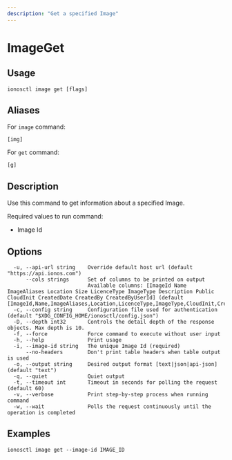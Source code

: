 ```yaml
---
description: "Get a specified Image"
---
```


# ImageGet

## Usage

```text
ionosctl image get [flags]
```

## Aliases

For `image` command:

```text
[img]
```

For `get` command:

```text
[g]
```

## Description

Use this command to get information about a specified Image.

Required values to run command:

* Image Id

## Options

```text
  -u, --api-url string    Override default host url (default "https://api.ionos.com")
      --cols strings      Set of columns to be printed on output 
                          Available columns: [ImageId Name ImageAliases Location Size LicenceType ImageType Description Public CloudInit CreatedDate CreatedBy CreatedByUserId] (default [ImageId,Name,ImageAliases,Location,LicenceType,ImageType,CloudInit,CreatedDate])
  -c, --config string     Configuration file used for authentication (default "$XDG_CONFIG_HOME/ionosctl/config.json")
  -D, --depth int32       Controls the detail depth of the response objects. Max depth is 10.
  -f, --force             Force command to execute without user input
  -h, --help              Print usage
  -i, --image-id string   The unique Image Id (required)
      --no-headers        Don't print table headers when table output is used
  -o, --output string     Desired output format [text|json|api-json] (default "text")
  -q, --quiet             Quiet output
  -t, --timeout int       Timeout in seconds for polling the request (default 60)
  -v, --verbose           Print step-by-step process when running command
  -w, --wait              Polls the request continuously until the operation is completed
```

## Examples

```text
ionosctl image get --image-id IMAGE_ID
```

